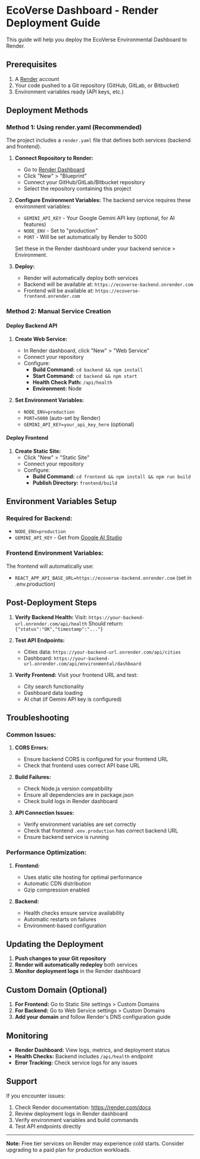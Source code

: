 # EcoVerse Dashboard - Render Deployment Guide

This guide will help you deploy the EcoVerse Environmental Dashboard to Render.

## Prerequisites

1. A [Render](https://render.com) account
2. Your code pushed to a Git repository (GitHub, GitLab, or Bitbucket)
3. Environment variables ready (API keys, etc.)

## Deployment Methods

### Method 1: Using render.yaml (Recommended)

The project includes a `render.yaml` file that defines both services (backend and frontend).

1. **Connect Repository to Render:**
   - Go to [Render Dashboard](https://dashboard.render.com/)
   - Click "New" > "Blueprint"
   - Connect your GitHub/GitLab/Bitbucket repository
   - Select the repository containing this project

2. **Configure Environment Variables:**
   The backend service requires these environment variables:
   - `GEMINI_API_KEY` - Your Google Gemini API key (optional, for AI features)
   - `NODE_ENV` - Set to "production"
   - `PORT` - Will be set automatically by Render to 5000

   Set these in the Render dashboard under your backend service > Environment.

3. **Deploy:**
   - Render will automatically deploy both services
   - Backend will be available at: `https://ecoverse-backend.onrender.com`
   - Frontend will be available at: `https://ecoverse-frontend.onrender.com`

### Method 2: Manual Service Creation

#### Deploy Backend API

1. **Create Web Service:**
   - In Render dashboard, click "New" > "Web Service"
   - Connect your repository
   - Configure:
     - **Build Command:** `cd backend && npm install`
     - **Start Command:** `cd backend && npm start`
     - **Health Check Path:** `/api/health`
     - **Environment:** Node

2. **Set Environment Variables:**
   - `NODE_ENV=production`
   - `PORT=5000` (auto-set by Render)
   - `GEMINI_API_KEY=your_api_key_here` (optional)

#### Deploy Frontend

1. **Create Static Site:**
   - Click "New" > "Static Site"
   - Connect your repository
   - Configure:
     - **Build Command:** `cd frontend && npm install && npm run build`
     - **Publish Directory:** `frontend/build`

## Environment Variables Setup

### Required for Backend:
- `NODE_ENV=production`
- `GEMINI_API_KEY` - Get from [Google AI Studio](https://makersuite.google.com/app/apikey)

### Frontend Environment Variables:
The frontend will automatically use:
- `REACT_APP_API_BASE_URL=https://ecoverse-backend.onrender.com` (set in .env.production)

## Post-Deployment Steps

1. **Verify Backend Health:**
   Visit: `https://your-backend-url.onrender.com/api/health`
   Should return: `{"status":"OK","timestamp":"..."}`

2. **Test API Endpoints:**
   - Cities data: `https://your-backend-url.onrender.com/api/cities`
   - Dashboard: `https://your-backend-url.onrender.com/api/environmental/dashboard`

3. **Verify Frontend:**
   Visit your frontend URL and test:
   - City search functionality
   - Dashboard data loading
   - AI chat (if Gemini API key is configured)

## Troubleshooting

### Common Issues:

1. **CORS Errors:**
   - Ensure backend CORS is configured for your frontend URL
   - Check that frontend uses correct API base URL

2. **Build Failures:**
   - Check Node.js version compatibility
   - Ensure all dependencies are in package.json
   - Check build logs in Render dashboard

3. **API Connection Issues:**
   - Verify environment variables are set correctly
   - Check that frontend `.env.production` has correct backend URL
   - Ensure backend service is running

### Performance Optimization:

1. **Frontend:**
   - Uses static site hosting for optimal performance
   - Automatic CDN distribution
   - Gzip compression enabled

2. **Backend:**
   - Health checks ensure service availability
   - Automatic restarts on failures
   - Environment-based configuration

## Updating the Deployment

1. **Push changes to your Git repository**
2. **Render will automatically redeploy** both services
3. **Monitor deployment logs** in the Render dashboard

## Custom Domain (Optional)

1. **For Frontend:** Go to Static Site settings > Custom Domains
2. **For Backend:** Go to Web Service settings > Custom Domains
3. **Add your domain** and follow Render's DNS configuration guide

## Monitoring

- **Render Dashboard:** View logs, metrics, and deployment status
- **Health Checks:** Backend includes `/api/health` endpoint
- **Error Tracking:** Check service logs for any issues

## Support

If you encounter issues:
1. Check Render documentation: https://render.com/docs
2. Review deployment logs in Render dashboard
3. Verify environment variables and build commands
4. Test API endpoints directly

---

**Note:** Free tier services on Render may experience cold starts. Consider upgrading to a paid plan for production workloads.